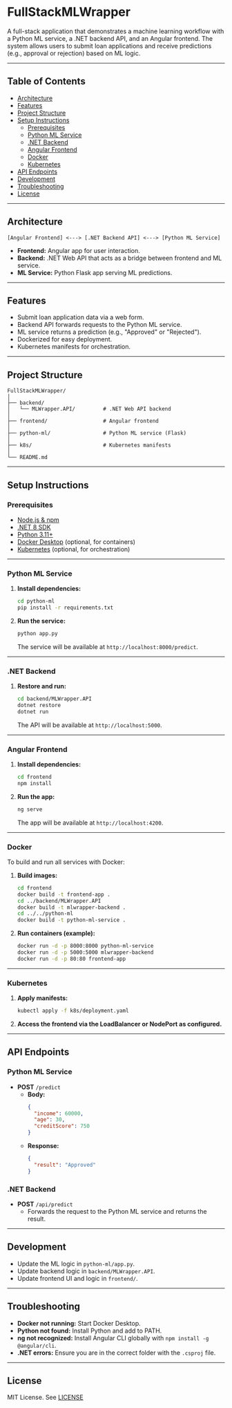 # FullStackMLWrapper

A full-stack application that demonstrates a machine learning workflow with a Python ML service, a .NET backend API, and an Angular frontend. The system allows users to submit loan applications and receive predictions (e.g., approval or rejection) based on ML logic.

---

## Table of Contents

- [Architecture](#architecture)
- [Features](#features)
- [Project Structure](#project-structure)
- [Setup Instructions](#setup-instructions)
  - [Prerequisites](#prerequisites)
  - [Python ML Service](#python-ml-service)
  - [.NET Backend](#net-backend)
  - [Angular Frontend](#angular-frontend)
  - [Docker](#docker)
  - [Kubernetes](#kubernetes)
- [API Endpoints](#api-endpoints)
- [Development](#development)
- [Troubleshooting](#troubleshooting)
- [License](#license)

---

## Architecture

```
[Angular Frontend] <---> [.NET Backend API] <---> [Python ML Service]
```

- **Frontend:** Angular app for user interaction.
- **Backend:** .NET Web API that acts as a bridge between frontend and ML service.
- **ML Service:** Python Flask app serving ML predictions.

---

## Features

- Submit loan application data via a web form.
- Backend API forwards requests to the Python ML service.
- ML service returns a prediction (e.g., "Approved" or "Rejected").
- Dockerized for easy deployment.
- Kubernetes manifests for orchestration.

---

## Project Structure

```
FullStackMLWrapper/
│
├── backend/
│   └── MLWrapper.API/         # .NET Web API backend
│
├── frontend/                  # Angular frontend
│
├── python-ml/                 # Python ML service (Flask)
│
├── k8s/                       # Kubernetes manifests
│
└── README.md
```

---

## Setup Instructions

### Prerequisites

- [Node.js & npm](https://nodejs.org/)
- [.NET 8 SDK](https://dotnet.microsoft.com/download)
- [Python 3.11+](https://www.python.org/downloads/)
- [Docker Desktop](https://www.docker.com/products/docker-desktop) (optional, for containers)
- [Kubernetes](https://kubernetes.io/) (optional, for orchestration)

---

### Python ML Service

1. **Install dependencies:**
   ```sh
   cd python-ml
   pip install -r requirements.txt
   ```
2. **Run the service:**
   ```sh
   python app.py
   ```
   The service will be available at `http://localhost:8000/predict`.

---

### .NET Backend

1. **Restore and run:**
   ```sh
   cd backend/MLWrapper.API
   dotnet restore
   dotnet run
   ```
   The API will be available at `http://localhost:5000`.

---

### Angular Frontend

1. **Install dependencies:**
   ```sh
   cd frontend
   npm install
   ```
2. **Run the app:**
   ```sh
   ng serve
   ```
   The app will be available at `http://localhost:4200`.

---

### Docker

To build and run all services with Docker:

1. **Build images:**
   ```sh
   cd frontend
   docker build -t frontend-app .
   cd ../backend/MLWrapper.API
   docker build -t mlwrapper-backend .
   cd ../../python-ml
   docker build -t python-ml-service .
   ```

2. **Run containers (example):**
   ```sh
   docker run -d -p 8000:8000 python-ml-service
   docker run -d -p 5000:5000 mlwrapper-backend
   docker run -d -p 80:80 frontend-app
   ```

---

### Kubernetes

1. **Apply manifests:**
   ```sh
   kubectl apply -f k8s/deployment.yaml
   ```
2. **Access the frontend via the LoadBalancer or NodePort as configured.**

---

## API Endpoints

### Python ML Service

- **POST** `/predict`
  - **Body:**  
    ```json
    {
      "income": 60000,
      "age": 30,
      "creditScore": 750
    }
    ```
  - **Response:**  
    ```json
    {
      "result": "Approved"
    }
    ```

### .NET Backend

- **POST** `/api/predict`
  - Forwards the request to the Python ML service and returns the result.

---

## Development

- Update the ML logic in `python-ml/app.py`.
- Update backend logic in `backend/MLWrapper.API`.
- Update frontend UI and logic in `frontend/`.

---

## Troubleshooting

- **Docker not running:** Start Docker Desktop.
- **Python not found:** Install Python and add to PATH.
- **ng not recognized:** Install Angular CLI globally with `npm install -g @angular/cli`.
- **.NET errors:** Ensure you are in the correct folder with the `.csproj` file.

---

## License

MIT License. See [LICENSE](LICENSE)